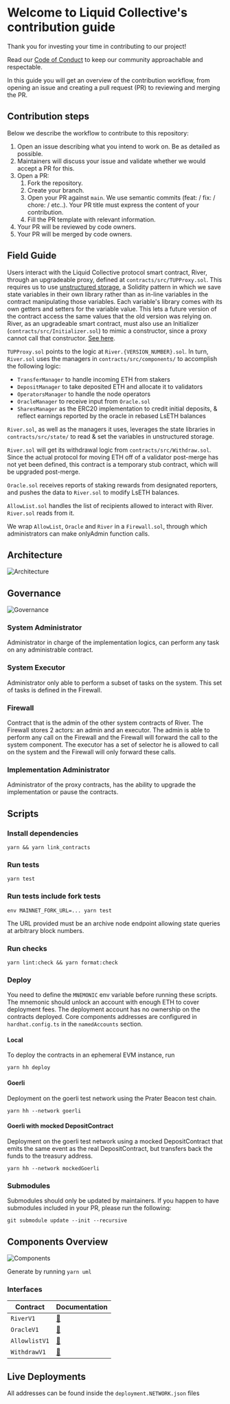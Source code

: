 # Welcome to Liquid Collective's contribution guide
Thank you for investing your time in contributing to our project!

Read our [Code of Conduct](./CODE_OF_CONDUCT.md) to keep our community approachable and respectable.

In this guide you will get an overview of the contribution workflow, from opening an issue and creating a pull request (PR) to reviewing and merging the PR.

## Contribution steps
Below we describe the workflow to contribute to this repository:

1. Open an issue describing what you intend to work on. Be as detailed as possible.
2. Maintainers will discuss your issue and validate whether we would accept a PR for this.
3. Open a PR:
   1. Fork the repository.
   2. Create your branch.
   3. Open your PR against `main`. We use semantic commits (feat: / fix: / chore: / etc..). Your PR title must express the content of your contribution.
   4. Fill the PR template with relevant information.
4. Your PR will be reviewed by code owners.
5. Your PR will be merged by code owners.

## Field Guide
Users interact with the Liquid Collective protocol smart contract, River, through an upgradeable proxy, defined at `contracts/src/TUPProxy.sol`. This requires us to use [unstructured storage](https://blog.openzeppelin.com/upgradeability-using-unstructured-storage/), a Solidity pattern in which we save state variables in their own library rather than as in-line variables in the contract manipulating those variables. Each variable's library comes with its own getters and setters for the variable value. This lets a future version of the contract access the same values that the old version was relying on. 
River, as an upgradeable smart contract, must also use an Initializer (`contracts/src/Initializer.sol`) to mimic a constructor, since a proxy cannot call that constructor. [See here](https://docs.openzeppelin.com/upgrades-plugins/1.x/writing-upgradeable#initializers).

`TUPProxy.sol` points to the logic at `River.{VERSION_NUMBER}.sol`. In turn, `River.sol` uses the managers in `contracts/src/components/` to accomplish the following logic:

- `TransferManager` to handle incoming ETH from stakers
- `DepositManager` to take deposited ETH and allocate it to validators
- `OperatorsManager` to handle the node operators
- `OracleManager` to receive input from `Oracle.sol`
- `SharesManager` as the ERC20 implementation to credit initial deposits, & reflect earnings reported by the oracle in rebased LsETH balances

`River.sol`, as well as the managers it uses, leverages the state libraries in `contracts/src/state/` to read & set the variables in unstructured storage.

`River.sol` will get its withdrawal logic from `contracts/src/Withdraw.sol`. Since the actual protocol for moving ETH off of a validator post-merge has not yet been defined, this contract is a temporary stub contract, which will be upgraded post-merge.

`Oracle.sol` receives reports of staking rewards from designated reporters, and pushes the data to `River.sol` to modify LsETH balances.

`AllowList.sol` handles the list of recipients allowed to interact with River. `River.sol` reads from it.

We wrap `AllowList`, `Oracle` and `River` in a `Firewall.sol`, through which administrators can make onlyAdmin function calls.

## Architecture
![Architecture](./docs/Architecture.png)

## Governance
![Governance](./docs/Governance.png)

### System Administrator
Administrator in charge of the implementation logics, can perform any task on any administrable contract.

### System Executor
Administrator only able to perform a subset of tasks on the system. This set of tasks is defined in the Firewall.

### Firewall
Contract that is the admin of the other system contracts of River. The Firewall stores 2 actors: an admin and an executor. The admin is able to perform any call on the Firewall and the Firewall will forward the call to the system component. The executor has a set of selector he is allowed to call on the system and the Firewall will only forward these calls.

### Implementation Administrator
Administrator of the proxy contracts, has the ability to upgrade the implementation or pause the contracts.

## Scripts

### Install dependencies
```
yarn && yarn link_contracts
```

### Run tests
```
yarn test
```

### Run tests include fork tests
```
env MAINNET_FORK_URL=... yarn test
```

The URL provided must be an archive node endpoint allowing state queries at arbitrary block numbers.

### Run checks
```
yarn lint:check && yarn format:check
```

### Deploy
You need to define the `MNEMONIC` env variable before running these scripts. The mnemonic should unlock an account with enough ETH to cover deployment fees. The deployment account has no ownership on the contracts deployed. Core components addresses are configured in `hardhat.config.ts` in the `namedAccounts` section.

#### Local
To deploy the contracts in an ephemeral EVM instance, run
```
yarn hh deploy
```

#### Goerli
Deployment on the goerli test network using the Prater Beacon test chain.
```
yarn hh --network goerli
```

#### Goerli with mocked DepositContract
Deployment on the goerli test network using a mocked DepositContract that emits the same event as the real DepositContract, but transfers back the funds to the treasury address.
```
yarn hh --network mockedGoerli
```
### Submodules
Submodules should only be updated by maintainers. If you happen to have submodules included in your PR, please run the following:
```
git submodule update --init --recursive
```

## Components Overview
![Components](./docs/components.svg)

Generate by running `yarn uml`

### Interfaces
| Contract      | Documentation                  |
|---------------|--------------------------------|
| `RiverV1`     | [📜](./natspec/RiverV1.md)     |
| `OracleV1`    | [📜](./natspec/OracleV1.md)    |
| `AllowlistV1` | [📜](./natspec/AllowlistV1.md) |
| `WithdrawV1`  | [📜](./natspec/WithdrawV1.md)  |

## Live Deployments
All addresses can be found inside the `deployment.NETWORK.json` files

